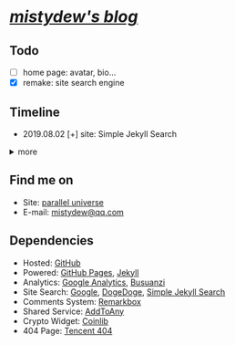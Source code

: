 # [_mistydew's blog_](https://mistydew.github.io/blog)

## Todo

- [ ] home page: avatar, bio...
- [x] remake: site search engine

## Timeline

* 2019.08.02 [+] site: Simple Jekyll Search

<details>
<summary>more</summary>

* 2019.07.18 [+] pages: booklog (reading list) page, feed page
* 2019.07.04 [-] site: ~~Baidu Search~~; [+] site: DogeDoge Search
* 2019.06.21 [-] post: ~~bShare~~; [+] post: AddToAny share system
* 2019.06.20 [+] post: ~~bShare~~
* 2019.06.10 [+] home page: Crypto Currencies Price Ticker
* 2019.05.24 [+] README: Site Dependencies
* 2019.05.09 [+] site: robots.txt (Allow Bingbot, Yahoo Slurp)
* 2019.05.03 [-] post: ~~LiveRe City comments system~~; [+] post: Remarkbox comments system
* 2019.04.28 [-] post: ~~Widget Pack Comments System~~; [+] post: ~~LiveRe City comments system~~
* 2019.04.23 [+] site: the searchbox submit icon
* 2019.04.19 [+] config: site timezone
* 2019.04.01 [+] site: position of site searchbox
* 2019.03.30 [-] site: ~~cPlayer~~
* 2019.02.02 [-] site: ~~honehone clock~~
* 2019.02.01 [+] site: new gc favicon
* 2019.01.01 [+] subsite: GC music diary new home page; [~] LICENSE: update license year range to 2019
* 2018.09.25 [+] donate page: Bitcoin address, QR (Quick Response) code
* 2018.09.24 [-] archive page: ~~GitHub Contribution~~
* 2018.09.20 [+] remake: home page, blog permalink; [-] site: ~~jekyll-paginate plugin~~
* 2018.09.19 [-] site: ~~jekyll-sitemap plugin~~; [+] site: sitemap.xml (generated by Liquid)
* 2018.09.14 [-] post: ~~IntenseDebate's comments system~~; [+] post: ~~Widget Pack Comments System~~
* 2018.09.12 [+] site: page content-width; [-] site: ~~DaoVoice web chat tool (many bugs)~~
* 2018.09.06 [+] site: robots.txt (Sitemap URL)
* 2018.08.29 [+] site: title font; post: document info author font
* 2018.08.28 [+] pages: rename slogan to quotes
* 2018.08.27 [+] config: excerpt separator
* 2018.08.23 [-] site: ~~Baidu Analytics~~
* 2018.08.22 [+] site: ~~DaoVoice web chat tool~~
* 2018.08.20 [+] post: document info (author, date, creative commons license, more)
* 2018.08.15 [-] site: ~~particle background~~
* 2018.08.13 [+] site: ~~cPlayer (web music player)~~
* 2018.08.12 [+] pages: donate page
* 2018.08.10 [+] site: sitemap; post: ~~IntenseDebate's comments system~~
* 2018.08.08 [+] site: delimiter '|' in html head title, background-color
* 2018.08.06 [+] pages: Resume/CV (Curriculum Vitae) page
* 2018.08.02 [+] site: Google, ~~Baidu~~ Custom Search
* 2018.08.01 [+] tags page: tag cloud
* 2018.07.10 [+] pages: tags page
* 2018.07.03 [+] archive page: ~~GitHub Contribution~~
* 2018.06.19 [+] post: word statistics, reading time
* 2018.06.15 [+] site: ~~particle background~~
* 2018.06.07 [+] site: Google Analytics and Search Console; ~~Baidu Analytics~~
* 2018.06.06 [+] blog page: sticky post
* 2018.06.04 [+] site: Busuanzi analytics (hits, visitors, pageviews)
* 2018.05.22 [+] site: robots.txt (Allow Googlebot, Baiduspider)
* 2018.05.21 [+] pages: archive page
* 2018.05.18 [+] pages: 404 page (Tencent search lost children)
* 2018.05.17 [+] footer: ~~slogan~~ quote
* 2018.05.16 [+] pages: category, ~~slogan~~ quotes page
* 2018.05.14 [+] site: ~~honehone clock~~; home page: ~~pagination~~
* 2018.05.02 [+] site: gc favicon
* 2018.04.27 [-] site: ~~audio directory~~
* 2018.04.21 [+] post: images, reference
* 2018.04.19 [+] site: ~~audio directory~~; README: Todo, Timeline list
* 2018.04.18 [+] site: the base Jekyll theme (jekyll new)
</details>

## Find me on

* Site: [parallel universe](https://mistydew.github.io)
* E-mail: [mistydew@qq.com](mailto:mistydew@qq.com)

## Dependencies

* Hosted: [GitHub](https://github.com)
* Powered: [GitHub Pages](https://pages.github.com), [Jekyll](http://www.jekyllrb.com)
* Analytics: [Google Analytics](https://analytics.google.com/analytics/web), [Busuanzi](https://busuanzi.ibruce.info)
* Site Search: [Google](https://www.google.com), [DogeDoge](https://dogedoge.com), [Simple Jekyll Search](https://github.com/christian-fei/Simple-Jekyll-Search)
* Comments System: [Remarkbox](https://www.remarkbox.com)
* Shared Service: [AddToAny](https://www.addtoany.com)
* Crypto Widget: [Coinlib](https://coinlib.io)
* 404 Page: [Tencent 404](https://www.qq.com/404)
